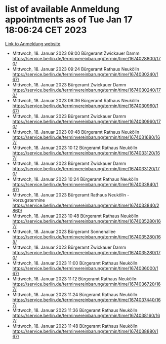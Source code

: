 # list of available Anmeldung appointments as of Tue Jan 17 18:06:24 CET 2023
[Link to Anmeldung website](https://service.berlin.de/terminvereinbarung/termin/tag.php?termin=0&anliegen[]=120686&dienstleisterlist=122210,122217,327316,122219,327312,122227,327314,122231,327346,122243,327348,122252,329742,122260,329745,122262,329748,122254,329751,122271,327278,122273,327274,122277,327276,330436,122280,327294,122282,327290,122284,327292,327539,122291,327270,122285,327266,122286,327264,122296,327268,150230,329760,122301,327282,122297,327286,122294,327284,122312,329763,122314,329775,122304,327330,122311,327334,122309,327332,122281,327352,122279,329772,122276,327324,122274,327326,122267,329766,122246,327318,122251,327320,122257,327322,122208,327298,122226,327300,121362,121364&herkunft=http%3A%2F%2Fservice.berlin.de%2Fdienstleistung%2F120686%2F)
- Mittwoch, 18. Januar 2023 09:00 Bürgeramt Zwickauer Damm https://service.berlin.de/terminvereinbarung/termin/time/1674028800/170/
- Mittwoch, 18. Januar 2023 09:24 Bürgeramt Rathaus Neukölln https://service.berlin.de/terminvereinbarung/termin/time/1674030240/167/
- Mittwoch, 18. Januar 2023  Bürgeramt Zwickauer Damm https://service.berlin.de/terminvereinbarung/termin/time/1674030240/170/
- Mittwoch, 18. Januar 2023 09:36 Bürgeramt Rathaus Neukölln https://service.berlin.de/terminvereinbarung/termin/time/1674030960/167/
- Mittwoch, 18. Januar 2023  Bürgeramt Zwickauer Damm https://service.berlin.de/terminvereinbarung/termin/time/1674030960/170/
- Mittwoch, 18. Januar 2023 09:48 Bürgeramt Rathaus Neukölln https://service.berlin.de/terminvereinbarung/termin/time/1674031680/167/
- Mittwoch, 18. Januar 2023 10:12 Bürgeramt Rathaus Neukölln https://service.berlin.de/terminvereinbarung/termin/time/1674033120/167/
- Mittwoch, 18. Januar 2023  Bürgeramt Zwickauer Damm https://service.berlin.de/terminvereinbarung/termin/time/1674033120/170/
- Mittwoch, 18. Januar 2023 10:24 Bürgeramt Rathaus Neukölln https://service.berlin.de/terminvereinbarung/termin/time/1674033840/167/
- Mittwoch, 18. Januar 2023  Bürgeramt Rathaus Neukölln - Vorzugstermine https://service.berlin.de/terminvereinbarung/termin/time/1674033840/2860/
- Mittwoch, 18. Januar 2023 10:48 Bürgeramt Rathaus Neukölln https://service.berlin.de/terminvereinbarung/termin/time/1674035280/167/
- Mittwoch, 18. Januar 2023  Bürgeramt Sonnenallee https://service.berlin.de/terminvereinbarung/termin/time/1674035280/168/
- Mittwoch, 18. Januar 2023  Bürgeramt Zwickauer Damm https://service.berlin.de/terminvereinbarung/termin/time/1674035280/170/
- Mittwoch, 18. Januar 2023 11:00 Bürgeramt Rathaus Neukölln https://service.berlin.de/terminvereinbarung/termin/time/1674036000/167/
- Mittwoch, 18. Januar 2023 11:12 Bürgeramt Rathaus Neukölln https://service.berlin.de/terminvereinbarung/termin/time/1674036720/167/
- Mittwoch, 18. Januar 2023 11:24 Bürgeramt Rathaus Neukölln https://service.berlin.de/terminvereinbarung/termin/time/1674037440/167/
- Mittwoch, 18. Januar 2023 11:36 Bürgeramt Rathaus Neukölln https://service.berlin.de/terminvereinbarung/termin/time/1674038160/167/
- Mittwoch, 18. Januar 2023 11:48 Bürgeramt Rathaus Neukölln https://service.berlin.de/terminvereinbarung/termin/time/1674038880/167/
